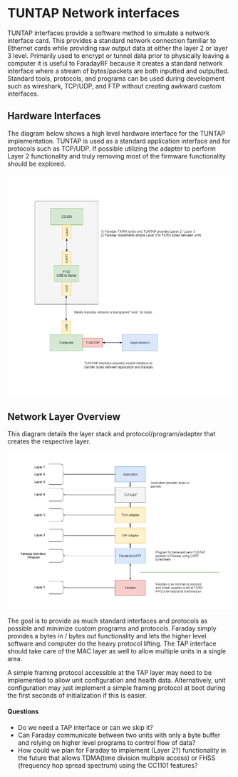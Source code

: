 # TUNTAP Network interfaces

TUNTAP interfaces provide a software method to simulate a network interface card. This provides a standard network connection familiar to Ethernet cards while providing raw output data at either the layer 2 or layer 3 level. Primarily used to encrypt or tunnel data prior to physically leaving a computer it is useful to FaradayRF because it creates a standard network interface where a stream of bytes/packets are both inputted and outputted. Standard tools, protocols, and programs can be used during development such as wireshark, TCP/UDP, and FTP without creating awkward custom interfaces.

## Hardware Interfaces
The diagram below shows a high level hardware interface for the TUNTAP implementation. TUNTAP is used as a standard application interface and for protocols such as TCP/UDP. If possible utilizing the adapter to perform Layer 2 functionality and truly removing most of the firmware functionality should be explored.

![A simple high level diagram of the hardware interfaces for a TUNTAP network interface.](images/Faraday_TUNTAP.png "Faraday TUNTAP System Hardware Interface Diagram")

## Network Layer Overview

This diagram details the layer stack and protocol/program/adapter that creates the respective layer.

![Layer stack diagram of the Faraday network data implementation using TUNTAP adapters.](images/Faraday-Layers-Overview.png "Faraday TUNTAP Network Layers")

The goal is to provide as much standard interfaces and protocols as possible and minimize custom programs and protocols. Faraday simply provides a bytes in / bytes out functionality and lets the higher level software and computer do the heavy protocol lifting. The TAP interface should take care of the MAC layer as well to allow multiple units in a single area.

A simple framing protocol accessible at the TAP layer may need to be implemented to allow unit configuration and health data. Alternatively, unit configuration may just implement a simple framing protocol at boot during the first seconds of initialization if this is easier.

#### Questions

* Do we need a TAP interface or can we skip it?
* Can Faraday communicate between two units with only a byte buffer and relying on higher level programs to control flow of data?
* How could we plan for Faraday to implement (Layer 2?) functionality in the future that allows TDMA(time division multiple access) or FHSS (frequency hop spread spectrum) using the CC1101 features?
